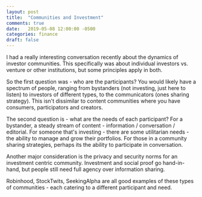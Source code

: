 ```yaml
---
layout: post
title:  "Communities and Investment"
comments: true
date:   2019-05-08 12:00:00 -0500
categories: finance
draft: false
---
```


I had a really interesting conversation recently about the dynamics of investor communities. This specifically was about individual investors vs. venture or other institutions, but some principles apply in both. 

So the first question was - who are the participants? You would likely have a spectrum of people, ranging from bystanders (not investing, just here to listen) to investors of different types, to the communicators (ones sharing strategy). This isn't dissimilar to content communities where you have consumers, participators and creators. 

The second question is - what are the needs of each participant? For a bystander, a steady stream of content - information / conversation / editorial. For someone that's investing - there are some utilitarian needs - the ability to manage and grow their portfolios. For those in a community sharing strategies, perhaps its the ability to participate in conversation. 

Another major consideration is the privacy and security norms for an investment centric community. Investment and social proof go hand-in-hand, but people still need full agency over information sharing. 

Robinhood, StockTwits, SeekingAlpha are all good examples of these types of communities - each catering to a different participant and need. 

